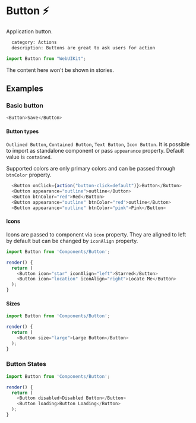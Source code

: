 # Button :zap:

Application button.

```meta
  category: Actions
  description: Buttons are great to ask users for action
```

```js
import Button from "WebUIKit";
```

<!-- Brief summary of what the component is, and what it's for. -->

<!-- STORY -->

<!-- STORY HIDE START -->

The content here won't be shown in stories.

<!-- STORY HIDE END -->

## Examples

### Basic button

```js
<Button>Save</Button>
```

#### Button types

`Outlined Button`, `Contained Button`, `Text Button`, `Icon Button`. It is possible to import as standalone component or pass `appearance` property. Default value is `contained`.

Supported colors are only primary colors and can be passed through `btnColor` property.

```js
  <Button onClick={action("button-click=default")}>Button</Button>
  <Button appearance="outline">outline</Button>
  <Button btnColor="red">Red</Button>
  <Button appearance="outline" btnColor="red">outline</Button>
  <Button appearance="outline" btnColor="pink">Pink</Button>
```

<!-- PROPS -->

#### Icons

Icons are passed to component via `icon` property. They are aligned to left by default but can be changed by `iconAlign` property.

```js
import Button from 'Components/Button';

render() {
  return (
    <Button icon="star" iconAlign="left">Starred</Button>
    <Button icon="location" iconAlign="right">Locate Me</Button>
  );
}
```

#### Sizes

```js
import Button from 'Components/Button';

render() {
  return (
    <Button size="large">Large Button</Button>
  );
}
```

### Button States

```js
import Button from 'Components/Button';

render() {
  return (
    <Button disabled>Disabled Button</Button>
    <Button loading>Button Loading</Button>
  );
}
```

